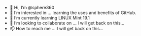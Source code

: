 - 👋 Hi, I’m @sphere360
- 👀 I’m interested in ... learning the uses and benefits of GitHub.
- 🌱 I’m currently learning LINUX Mint 19.1
- 💞️ I’m looking to collaborate on ... I will get back on this...
- 📫 How to reach me ... I will get back on this...

<!---
sphere360/sphere360 is a ✨ special ✨ repository because its `README.md` (this file) appears on your GitHub profile.
You can click the Preview link to take a look at your changes.
--->
